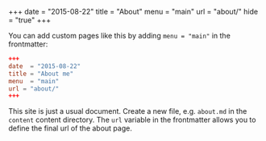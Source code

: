 +++
date  = "2015-08-22"
title = "About"
menu  = "main"
url = "about/"
hide = "true"
+++

You can add custom pages like this by adding `menu = "main"` in the frontmatter:

```toml
+++
date  = "2015-08-22"
title = "About me"
menu  = "main"
url = "about/"
+++
```

This site is just a usual document. Create a new file, e.g. `about.md` in the `content` content directory. The `url` variable in the frontmatter allows you to define the final url of the about page.